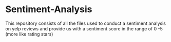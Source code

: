 # Sentiment-Analysis
This repository consists of all the files used to conduct a sentiment analysis on yelp reviews and provide us with a sentiment score in the range of 0 -5 (more like rating stars)
